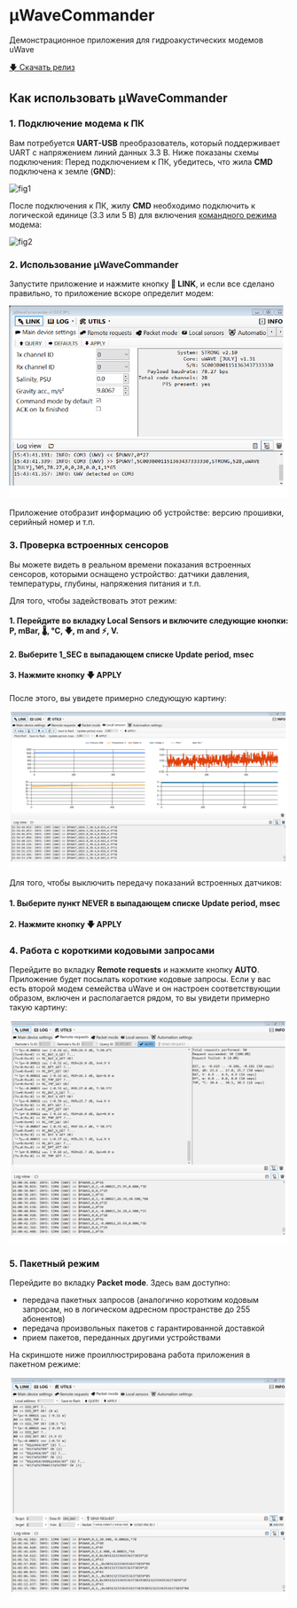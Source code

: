 # μWaveCommander
Демонстрационное приложения для гидроакустических модемов uWave

[🡇 Скачать релиз](https://github.com/ucnl/uWaveCommander/releases/download/1.0/uWaveCommander.zip)

## Как использовать μWaveCommander

### 1. Подключение модема к ПК

Вам потребуется **UART-USB** преобразователь, который поддерживает UART с напряжением линий данных 3.3 В. Ниже показаны схемы подключения:
Перед подключением к ПК, убедитесь, что жила **CMD** подключена к земле (**GND**):

![fig1](https://docs.unavlab.com/documentation/uwave_usb_cmd_mode_off.png)

После подключения к ПК, жилу **CMD** необходимо подключить к логической единице (3.3 или 5 В) для включения [командного режима]() модема:

![fig2](https://docs.unavlab.com/documentation/uwave_usb_cmd_mode_on.png)

### 2. Использование μWaveCommander

Запустите приложение и нажмите кнопку **🔌 LINK**, и если все сделано правильно, то приложение вскоре определит модем:

![fig3](/Pics/15-44-06.Png)

Приложение отобразит информацию об устройстве: версию прошивки, серийный номер и т.п.

### 3. Проверка встроенных сенсоров

Вы можете видеть в реальном времени показания встроенных сенсоров, которыми оснащено устройство: датчики давления, температуры, глубины, напряжения питания и т.п.

Для того, чтобы задействовать этот режим:

#### 1. Перейдите во вкладку **Local Sensors** и включите следующие кнопки: **P, mBar**, **🌡, °C**, **🡇, m** and **⚡, V**.
#### 2. Выберите **1_SEC** в выпадающем списке **Update period, msec**
#### 3. Нажмите кнопку **🡇 APPLY**

После этого, вы увидете примерно следующую картину:

![fig3](/Pics/15-54-53.Png)

Для того, чтобы выключить передачу показаний встроенных датчиков:

#### 1. Выберите пункт **NEVER** в выпадающем списке **Update period, msec**
#### 2. Нажмите кнопку **🡇 APPLY**

### 4. Работа с короткими кодовыми запросами

Перейдите во вкладку **Remote requests** и нажмите кнопку **AUTO**. Приложение будет посылать короткие кодовые запросы. Если у вас есть второй модем семейства uWave и он настроен соответствующии образом, включен и располагается рядом, то вы увидети примерно такую картину:

![fig4](https://github.com/ucnl/uWaveCommander/blob/main/Pics/16-00-42.Png)

### 5. Пакетный режим

Перейдите во вкладку **Packet mode**. 
Здесь вам доступно:  
- передача пакетных запросов (аналогично коротким кодовым запросам, но в логическом адресном пространстве до 255 абонентов)  
- передача произвольных пакетов с гарантированной доставкой  
- прием пакетов, переданных другими устройствами  

На скриншоте ниже проиллюстрирована работа приложения в пакетном режиме:

![fig5](https://github.com/ucnl/uWaveCommander/blob/main/Pics/16-02-19.Png)


